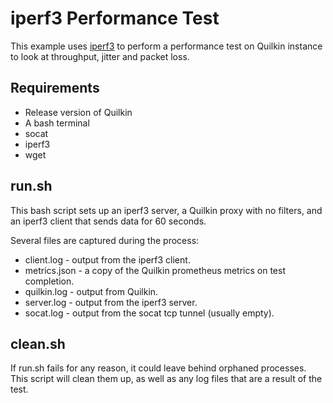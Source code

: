 # iperf3 Performance Test

This example uses [iperf3](https://iperf.fr/) to perform a performance test on Quilkin instance to look at throughput, 
jitter and packet loss.

## Requirements

* Release version of Quilkin
* A bash terminal
* socat
* iperf3
* wget

## run.sh

This bash script sets up an iperf3 server, a Quilkin proxy with no filters, and an iperf3 client that sends data for 60 
seconds.

Several files are captured during the process:

* client.log - output from the iperf3 client.
* metrics.json - a copy of the Quilkin prometheus metrics on test completion.
* quilkin.log - output from Quilkin.
* server.log - output from the iperf3 server.
* socat.log - output from the socat tcp tunnel (usually empty).

## clean.sh

If run.sh fails for any reason, it could leave behind orphaned processes. This script will clean them up, as well as 
any log files that are a result of the test. 
